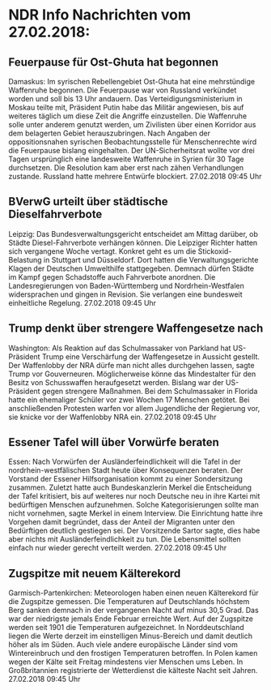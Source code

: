 # NDR Info Nachrichten vom 27.02.2018:


## Feuerpause für Ost-Ghuta hat begonnen
Damaskus: Im syrischen Rebellengebiet Ost-Ghuta hat eine mehrstündige Waffenruhe begonnen. Die Feuerpause war von Russland verkündet worden und soll bis 13 Uhr andauern. Das Verteidigungsministerium in Moskau teilte mit, Präsident Putin habe das Militär angewiesen, bis auf weiteres täglich um diese Zeit die Angriffe einzustellen. Die Waffenruhe solle unter anderem genutzt werden, um Zivilisten über einen Korridor aus dem belagerten Gebiet herauszubringen. Nach Angaben der oppositionsnahen syrischen Beobachtungsstelle für Menschenrechte wird die Feuerpause bislang eingehalten. Der UN-Sicherheitsrat wollte vor drei Tagen ursprünglich eine landesweite Waffenruhe in Syrien für 30 Tage durchsetzen. Die Resolution kam aber erst nach zähen Verhandlungen zustande. Russland hatte mehrere Entwürfe blockiert. 27.02.2018 09:45 Uhr 

## BVerwG urteilt über städtische Dieselfahrverbote
Leipzig: Das Bundesverwaltungsgericht entscheidet am Mittag darüber, ob Städte Diesel-Fahrverbote verhängen können. Die Leipziger Richter hatten sich vergangene Woche vertagt. Konkret geht es um die Stickoxid-Belastung in Stuttgart und Düsseldorf. Dort hatten die Verwaltungsgerichte Klagen der Deutschen Umwelthilfe stattgegeben. Demnach dürfen Städte im Kampf gegen Schadstoffe auch Fahrverbote anordnen. Die Landesregierungen von Baden-Württemberg und Nordrhein-Westfalen widersprachen und gingen in Revision. Sie verlangen eine bundesweit einheitliche Regelung. 27.02.2018 09:45 Uhr 

## Trump denkt über strengere Waffengesetze nach
Washington: Als Reaktion auf das Schulmassaker von Parkland hat US-Präsident Trump eine Verschärfung der Waffengesetze in Aussicht gestellt. Der Waffenlobby der NRA dürfe man nicht alles durchgehen lassen, sagte Trump vor Gouverneuren. Möglicherweise könne das Mindestalter für den Besitz von Schusswaffen heraufgesetzt werden. Bislang war  der US-Präsident gegen strengere Maßnahmen. Bei dem Schulmassaker in Florida hatte ein ehemaliger Schüler vor zwei Wochen 17 Menschen getötet. Bei anschließenden Protesten warfen vor allem Jugendliche der Regierung vor, sie knicke vor der Waffenlobby NRA ein. 27.02.2018 09:45 Uhr 

## Essener Tafel will über Vorwürfe beraten
Essen: Nach Vorwürfen der Ausländerfeindlichkeit will die Tafel in der nordrhein-westfälischen Stadt heute über Konsequenzen beraten. Der Vorstand der Essener Hilfsorganisation kommt zu einer Sondersitzung zusammen. Zuletzt hatte auch Bundeskanzlerin Merkel die Entscheidung der Tafel kritisiert, bis auf weiteres nur noch Deutsche neu in ihre Kartei mit bedürftigen Menschen aufzunehmen. Solche Kategorisierungen sollte man nicht vornehmen, sagte Merkel in einem Interview. Die Einrichtung hatte ihre Vorgehen damit begründet, dass der Anteil der Migranten unter den Bedürftigen deutlich gestiegen sei. Der Vorsitzende Sartor sagte, dies habe aber nichts mit Ausländerfeindlichkeit zu tun. Die Lebensmittel sollten einfach nur wieder gerecht verteilt werden. 27.02.2018 09:45 Uhr 

## Zugspitze mit neuem Kälterekord
Garmisch-Partenkirchen: Meteorologen haben einen neuen Kälterekord für die Zugspitze gemessen. Die Temperaturen auf Deutschlands höchstem Berg sanken demnach in der vergangenen Nacht auf minus 30,5 Grad. Das war der niedrigste jemals Ende Februar erreichte Wert. Auf der Zugspitze werden seit 1901 die Temperaturen aufgezeichnet. In Norddeutschland liegen die Werte derzeit im einstelligen Minus-Bereich und damit deutlich höher als im Süden. Auch viele andere europäische Länder sind vom Wintereinbruch und den frostigen Temperaturen betroffen. In Polen kamen wegen der Kälte seit Freitag mindestens vier Menschen ums Leben. In Großbritannien registrierte der Wetterdienst die kälteste Nacht seit Jahren. 27.02.2018 09:45 Uhr 
